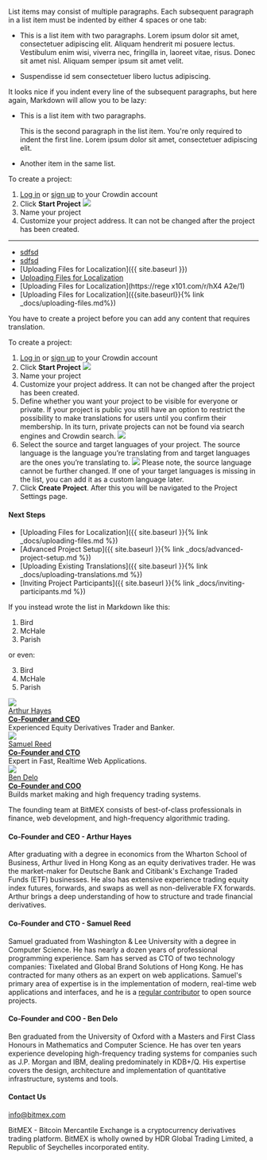   List items may consist of multiple paragraphs. Each subsequent paragraph in a list item must be indented by either 4 spaces or one tab:
*  This is a list item with two paragraphs. Lorem ipsum dolor
    sit amet, consectetuer adipiscing elit. Aliquam hendrerit
    mi posuere lectus.
Vestibulum enim wisi, viverra nec, fringilla in, laoreet
    vitae, risus. Donec sit amet nisl. Aliquam semper ipsum
    sit amet velit.

*  Suspendisse id sem consectetuer libero luctus adipiscing.

It looks nice if you indent every line of the subsequent paragraphs, but here again, Markdown will allow you to be lazy:
*   This is a list item with two paragraphs.

    This is the second paragraph in the list item. You're
only required to indent the first line. Lorem ipsum dolor
sit amet, consectetuer adipiscing elit.

*   Another item in the same list.



To create a project:
1.   [Log in][] or [sign up][] to your Crowdin account
2.   Click **Start Project**
![]({{site.url}}/assets/docs/start_project.png)
3.   Name your project
4.   Customize your project address. It can not be changed after the project has been created.

---

[Log in]: {{site.parentsite}}/login
[sign up]: {{site.parentsite}}/signup


* [sdfsd]({{site.url}}/assets/docs/start_project.png)
* [sdfsd]({{site.url}}/assets/docs/start_project.png)
* [Uploading Files for Localization]({{ site.baseurl }})
* [Uploading Files for Localization]({{site.baseurl}})
* [Uploading Files for Localization](https://rege x101.com/r/hX4 A2e/1)
* [Uploading Files for Localization]({{site.baseurl}}{% link _docs/uploading-files.md%})


You have to create a project before you can add any content that requires translation.

To create a project:
1.  [Log in][] or [sign up][] to your Crowdin account
2.  Click **Start Project**
![]({{site.url}}/assets/docs/start_project.png)
3.  Name your project
4.  Customize your project address. It can not be changed after the project has been created.
5.  Define whether you want your project to be visible for everyone or private. If your project is public you still have an option to restrict the possibility to make translations for users until you confirm their membership. In its turn, private projects can not be found via search engines and Crowdin search.
![]({{site.url}}/assets/docs/project_visibility.png)
6.  Select the source and target languages of your project. The source language is the language you’re translating from and target languages are the ones you’re translating to.
![]({{site.url}}/assets/docs/project_langauges.png)
Please note, the source language cannot be further changed. If one of your target languages is missing in the list, you can add it as a custom language later.
7.  Click **Create Project**. After this you will be navigated to the Project Settings page.

#### Next Steps
-   [Uploading Files for Localization]({{ site.baseurl }}{% link _docs/uploading-files.md %})
-   [Advanced Project Setup]({{ site.baseurl }}{% link _docs/advanced-project-setup.md %})
-   [Uploading Existing Translations]({{ site.baseurl }}{% link _docs/uploading-translations.md %})
-   [Inviting Project Participants]({{ site.baseurl }}{% link _docs/inviting-participants.md %})

If you instead wrote the list in Markdown like this:

1.  Bird
1.  McHale
1.  Parish

or even:

3. Bird
1. McHale
8. Parish


<div class="founders row">
  <div class="founder-outer col-md-4 col-xs-12">
    <img src="/img/static/arthur-photo.jpg" />
    <div class="name"><a href="https://www.linkedin.com/profile/view?id=6955113">Arthur Hayes</a></div>
    <div class="well">
      <b><u>Co-Founder and CEO</b></u><br />
      Experienced Equity Derivatives Trader and Banker.
    </div>
  </div>

  <div class="founder-outer col-md-4 col-xs-12">
    <img src="/img/static/sam-photo.jpg" />
    <div class="name"><a href="https://www.linkedin.com/profile/view?id=161504866">Samuel Reed</a></div>
    <div class="well">
      <b><u>Co-Founder and CTO</b></u><br />
      Expert in Fast, Realtime Web Applications.
    </div>
  </div>

  <div class="founder-outer col-md-4 col-xs-12">
    <img src="/img/static/ben-photo.jpg" />
    <div class="name"><a href="https://hk.linkedin.com/in/bendelo">Ben Delo</a></div>
    <div class="well">
      <b><u>Co-Founder and COO</b></u><br />
      Builds market making and high frequency trading systems.
    </div>
  </div>
</div>

The founding team at BitMEX consists of best-of-class professionals in finance, web development, and high-frequency
algorithmic trading.

#### Co-Founder and CEO - Arthur Hayes

After graduating with a degree in economics from the Wharton School of Business, Arthur lived in Hong Kong as
an equity derivatives trader. He was the market-maker for Deutsche Bank and Citibank's Exchange Traded Funds (ETF)
businesses. He also has extensive experience trading equity index futures, forwards, and swaps as well as
non-deliverable FX forwards. Arthur brings a deep understanding of how to structure and trade financial derivatives.

#### Co-Founder and CTO - Samuel Reed

Samuel graduated from Washington & Lee University with a degree in Computer Science. He has nearly a dozen years of
professional programming experience. Sam has served as CTO of two technology companies: Tixelated and Global Brand
Solutions of Hong Kong. He has contracted for many others as an expert on web applications. Samuel's primary area of
expertise is in the implementation of modern, real-time web applications and interfaces, and he is a
[regular contributor](https://www.github.com/STRML) to open source projects.

#### Co-Founder and COO - Ben Delo

Ben graduated from the University of Oxford with a Masters and First Class Honours in Mathematics and Computer Science. He has over ten years experience developing high-frequency trading systems for companies such as J.P. Morgan and IBM, dealing predominately in KDB+/Q. His expertise covers the design, architecture and implementation of quantitative infrastructure, systems and tools.


#### Contact Us

[info@bitmex.com](mailto:info@bitmex.com)

BitMEX - Bitcoin Mercantile Exchange is a cryptocurrency derivatives trading platform. BitMEX is wholly owned by HDR Global Trading Limited, a Republic of Seychelles incorporated entity.

